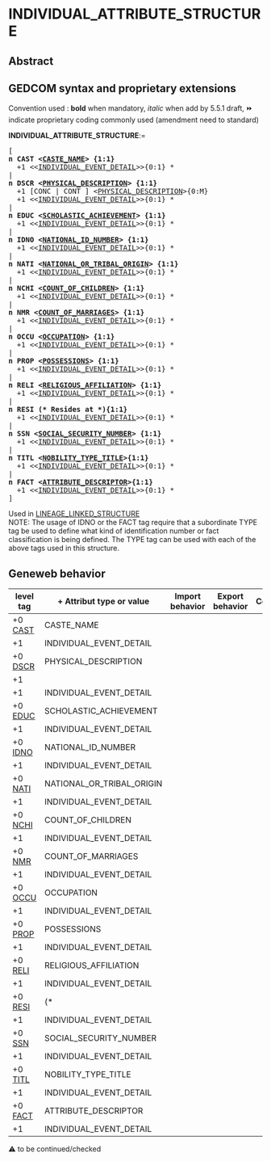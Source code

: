 ﻿# INDIVIDUAL_ATTRIBUTE_STRUCTURE
## Abstract


## GEDCOM syntax and proprietary extensions
Convention used : **bold** when mandatory, _italic_ when add by 5.5.1 draft, &#x23E9; indicate proprietary coding commonly used (amendment need to standard)<br />

**INDIVIDUAL_ATTRIBUTE_STRUCTURE**:=
<pre>
[
<b>n CAST &lt;<a href=Ged.CASTE_NAME.md>CASTE_NAME</a>&gt; {1:1}</b>
  +1 &lt;&lt;<a href=Ged.INDIVIDUAL_EVENT_DETAIL.md>INDIVIDUAL_EVENT_DETAIL</a>&gt;&gt;{0:1} *
|
<b>n DSCR &lt;<a href=Ged.PHYSICAL_DESCRIPTION.md>PHYSICAL_DESCRIPTION</a>&gt; {1:1}</b>
  +1 [CONC | CONT ] &lt;<a href=Ged.PHYSICAL_DESCRIPTION.md>PHYSICAL_DESCRIPTION</a>&gt;{0:M}
  +1 &lt;&lt;<a href=Ged.INDIVIDUAL_EVENT_DETAIL.md>INDIVIDUAL_EVENT_DETAIL</a>&gt;&gt;{0:1} *
|
<b>n EDUC &lt;<a href=Ged.SCHOLASTIC_ACHIEVEMENT.md>SCHOLASTIC_ACHIEVEMENT</a>&gt; {1:1}</b>
  +1 &lt;&lt;<a href=Ged.INDIVIDUAL_EVENT_DETAIL.md>INDIVIDUAL_EVENT_DETAIL</a>&gt;&gt;{0:1} *
|
<b>n IDNO &lt;<a href=Ged.NATIONAL_ID_NUMBER.md>NATIONAL_ID_NUMBER</a>&gt; {1:1}</b>
  +1 &lt;&lt;<a href=Ged.INDIVIDUAL_EVENT_DETAIL.md>INDIVIDUAL_EVENT_DETAIL</a>&gt;&gt;{0:1} *
|
<b>n NATI &lt;<a href=Ged.NATIONAL_OR_TRIBAL_ORIGIN.md>NATIONAL_OR_TRIBAL_ORIGIN</a>&gt; {1:1}</b>
  +1 &lt;&lt;<a href=Ged.INDIVIDUAL_EVENT_DETAIL.md>INDIVIDUAL_EVENT_DETAIL</a>&gt;&gt;{0:1} *
|
<b>n NCHI &lt;<a href=Ged.COUNT_OF_CHILDREN.md>COUNT_OF_CHILDREN</a>&gt; {1:1}</b>
  +1 &lt;&lt;<a href=Ged.INDIVIDUAL_EVENT_DETAIL.md>INDIVIDUAL_EVENT_DETAIL</a>&gt;&gt;{0:1} *
|
<b>n NMR &lt;<a href=Ged.COUNT_OF_MARRIAGES.md>COUNT_OF_MARRIAGES</a>&gt; {1:1}</b>
  +1 &lt;&lt;<a href=Ged.INDIVIDUAL_EVENT_DETAIL.md>INDIVIDUAL_EVENT_DETAIL</a>&gt;&gt;{0:1} *
|
<b>n OCCU &lt;<a href=Ged.OCCUPATION.md>OCCUPATION</a>&gt; {1:1}</b>
  +1 &lt;&lt;<a href=Ged.INDIVIDUAL_EVENT_DETAIL.md>INDIVIDUAL_EVENT_DETAIL</a>&gt;&gt;{0:1} *
|
<b>n PROP &lt;<a href=Ged.POSSESSIONS.md>POSSESSIONS</a>&gt; {1:1}</b>
  +1 &lt;&lt;<a href=Ged.INDIVIDUAL_EVENT_DETAIL.md>INDIVIDUAL_EVENT_DETAIL</a>&gt;&gt;{0:1} *
|
<b>n RELI &lt;<a href=Ged.RELIGIOUS_AFFILIATION.md>RELIGIOUS_AFFILIATION</a>&gt; {1:1}</b>
  +1 &lt;&lt;<a href=Ged.INDIVIDUAL_EVENT_DETAIL.md>INDIVIDUAL_EVENT_DETAIL</a>&gt;&gt;{0:1} *
|
<b>n RESI (* Resides at *){1:1}</b>
  +1 &lt;&lt;<a href=Ged.INDIVIDUAL_EVENT_DETAIL.md>INDIVIDUAL_EVENT_DETAIL</a>&gt;&gt;{0:1} *
|
<b>n SSN &lt;<a href=Ged.SOCIAL_SECURITY_NUMBER.md>SOCIAL_SECURITY_NUMBER</a>&gt; {1:1}</b>
  +1 &lt;&lt;<a href=Ged.INDIVIDUAL_EVENT_DETAIL.md>INDIVIDUAL_EVENT_DETAIL</a>&gt;&gt;{0:1} *
|
<b>n TITL &lt;<a href=Ged.NOBILITY_TYPE_TITLE.md>NOBILITY_TYPE_TITLE</a>&gt;{1:1}</b>
  +1 &lt;&lt;<a href=Ged.INDIVIDUAL_EVENT_DETAIL.md>INDIVIDUAL_EVENT_DETAIL</a>&gt;&gt;{0:1} *
|
<b>n FACT &lt;<a href=Ged.ATTRIBUTE_DESCRIPTOR.md>ATTRIBUTE_DESCRIPTOR</a>&gt;{1:1}</b>
  +1 &lt;&lt;<a href=Ged.INDIVIDUAL_EVENT_DETAIL.md>INDIVIDUAL_EVENT_DETAIL</a>&gt;&gt;{0:1} *
]
</pre>
Used in <a href=Ged.LINEAGE_LINKED_STRUCTURE.md>LINEAGE_LINKED_STRUCTURE</a><br />
NOTE: The usage of IDNO or the FACT tag require that a subordinate TYPE tag be used to define
what kind of identification number or fact classification is being defined.  The TYPE tag can be used
with each of the above tags used in this structure.
## Geneweb behavior

level tag  | + Attribut type or value | Import behavior | Export behavior  | Comment 
---------- | ------------- | :---------------: | :-----------------:| -----------
+0 <a href=Ged.GLOSSARY.md#CAST>CAST</a> | CASTE_NAME | | |
+1  | INDIVIDUAL_EVENT_DETAIL | | |
+0 <a href=Ged.GLOSSARY.md#DSCR>DSCR</a> | PHYSICAL_DESCRIPTION | | |
+1  | | | | |
+1  | INDIVIDUAL_EVENT_DETAIL | | |
+0 <a href=Ged.GLOSSARY.md#EDUC>EDUC</a> | SCHOLASTIC_ACHIEVEMENT | | |
+1  | INDIVIDUAL_EVENT_DETAIL | | |
+0 <a href=Ged.GLOSSARY.md#IDNO>IDNO</a> | NATIONAL_ID_NUMBER | | |
+1  | INDIVIDUAL_EVENT_DETAIL | | |
+0 <a href=Ged.GLOSSARY.md#NATI>NATI</a> | NATIONAL_OR_TRIBAL_ORIGIN | | |
+1  | INDIVIDUAL_EVENT_DETAIL | | |
+0 <a href=Ged.GLOSSARY.md#NCHI>NCHI</a> | COUNT_OF_CHILDREN | | |
+1  | INDIVIDUAL_EVENT_DETAIL | | |
+0 <a href=Ged.GLOSSARY.md#NMR>NMR</a> | COUNT_OF_MARRIAGES | | |
+1  | INDIVIDUAL_EVENT_DETAIL | | |
+0 <a href=Ged.GLOSSARY.md#OCCU>OCCU</a> | OCCUPATION | | |
+1  | INDIVIDUAL_EVENT_DETAIL | | |
+0 <a href=Ged.GLOSSARY.md#PROP>PROP</a> | POSSESSIONS | | |
+1  | INDIVIDUAL_EVENT_DETAIL | | |
+0 <a href=Ged.GLOSSARY.md#RELI>RELI</a> | RELIGIOUS_AFFILIATION | | |
+1  | INDIVIDUAL_EVENT_DETAIL | | |
+0 <a href=Ged.GLOSSARY.md#RESI>RESI</a> | (* | | |
+1  | INDIVIDUAL_EVENT_DETAIL | | |
+0 <a href=Ged.GLOSSARY.md#SSN>SSN</a> | SOCIAL_SECURITY_NUMBER | | |
+1  | INDIVIDUAL_EVENT_DETAIL | | |
+0 <a href=Ged.GLOSSARY.md#TITL>TITL</a> | NOBILITY_TYPE_TITLE | | |
+1  | INDIVIDUAL_EVENT_DETAIL | | |
+0 <a href=Ged.GLOSSARY.md#FACT>FACT</a> | ATTRIBUTE_DESCRIPTOR | | |
+1  | INDIVIDUAL_EVENT_DETAIL | | |

:warning: to be continued/checked

